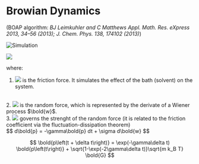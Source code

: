 # Browian Dynamics 
(BOAP algorithm: *BJ Leimkuhler and C Matthews Appl. Math. Res. eXpress 2013, 34–56 (2013); J. Chem. Phys. 138, 174102 (2013)*)

![Simulation](./sim_G0.5_T1.0_N10_F1.0_dt0.005.gif)


<img src="https://render.githubusercontent.com/render/math?math=\dot{p}} = -\gamma\bold{p} + \sigma \bold{\dot{w}} ">

where:
<br>

1. <img src="https://render.githubusercontent.com/render/math?math=\gamma\bold{p}"> is the friction force. It simulates the effect of the bath (solvent) on the system.
<br>
2. <img src="https://render.githubusercontent.com/render/math?math=\sigma\bold{\dot{w}}"> is the random force, which is represented by the derivate of a Wiener process $\bold{w}$.
<br>
3. <img src="https://render.githubusercontent.com/render/math?math=\sigma = \sqrt{2 \gamma m k_B T}"> governs the strenght of the random force (it is related to the friction coefficient via the fluctuation-dissipation theorem)
<br>
$$
d\bold{p} = -\gamma\bold{p} dt + \sigma d\bold{w}
$$

<br>

$$
\bold{p\left(t + \delta t\right)} = \exp(-\gamma\delta t) \bold{p\left(t\right)} + \sqrt{1-\exp(-2\gamma\delta t)}\sqrt{m k_B T} \bold{G}
$$
